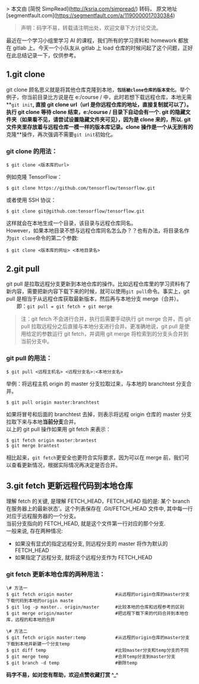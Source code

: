\> 本文由 \[简悦 SimpRead\](http://ksria.com/simpread/) 转码， 原文地址 \[segmentfault.com\](https://segmentfault.com/a/1190000017030384)

> 声明：码字不易，转载请注明出处，欢迎文章下方讨论交流。

最近在一个学习小组里学习 AI 的课程，我们所有的学习资料和 homework 都放在 gitlab 上。今天一个小队友从 gitlab 上 load 仓库的时候问起了这个问题，正好在此总结记录一下，仅供参考。

1.git clone
-----------

git clone 顾名思义就是将其他仓库克隆到本地，**`包括被clone仓库的版本变化`**。举个例子，你当前目录比方说是在 e:/course / 中，此时若想下载远程仓库，本地无需**`git init`**, 直接 git clone url（url 是你远程仓库的地址，直接复制就可以了）。执行 git clone 等待 clone 结束，e:/course / 目录下自动会有一个. git 的隐藏文件夹（如果看不见，请尝试设置隐藏文件夹可见），因为是 clone 来的，所以. git 文件夹里存放着与远程仓库一模一样的版本库记录。clone 操作是一个从无到有的**克隆**操作，再次强调不需要`git init`初始化。

### git clone 的用法：

```
$ git clone <版本库的url>
```

例如克隆 TensorFlow：

```
$ git clone https://github.com/tensorflow/tensorflow.git
```

或者使用 SSH 协议：

```
$ git clone git@github.com:tensorflow/tensorflow.git
```

这样就会在本地生成一个目录，该目录与远程仓库同名。  
However，如果本地目录不想与远程仓库同名怎么办？？也有办法，将目录名作为`git clone`命令的第二个参数:

```
$ git clone <版本库的网址> <本地目录名>
```

2.git pull
----------

git pull 是拉取远程分支更新到本地仓库的操作。比如远程仓库里的学习资料有了新内容，需要把新内容下载下来的时候，就可以使用`git pull`命令。事实上，git pull 是相当于从远程仓库获取最新版本，然后再与本地分支 merge（合并）。  
　　即：`git pull = git fetch + git merge`

> 注：git fetch 不会进行合并，执行后需要手动执行 git merge 合并，而 git pull 拉取远程分之后直接与本地分支进行合并。更准确地说，git pull 是使用给定的参数运行 git fetch，并调用 git merge 将检索到的分支头合并到当前分支中。

### git pull 的用法：

```
$ git pull <远程主机名> <远程分支名>:<本地分支名>
```

举例：将远程主机 origin 的 master 分支拉取过来，与本地的 branchtest 分支合并。

```
$ git pull origin master:branchtest
```

如果将冒号和后面的 branchtest 去掉，则表示将远程 origin 仓库的 master 分支拉取下来与本地**当前分支**合并。  
以上的 git pull 操作如果用 git fetch 来表示：

```
$ git fetch origin master:brantest
$ git merge brantest
```

相比起来，`git fetch`更安全也更符合实际要求，因为可以在 merge 前，我们可以查看更新情况，根据实际情况再决定是否合并。

3.git fetch 更新远程代码到本地仓库
-----------------------

理解 fetch 的关键, 是理解 FETCH\_HEAD，FETCH\_HEAD 指的是: 某个 branch 在服务器上的最新状态’。这个列表保存在 .Git/FETCH\_HEAD 文件中, 其中每一行对应于远程服务器的一个分支。  
当前分支指向的 FETCH\_HEAD, 就是这个文件第一行对应的那个分支.  
一般来说, 存在两种情况:

*   如果没有显式的指定远程分支, 则远程分支的 master 将作为默认的 FETCH\_HEAD
*   如果指定了远程分支, 就将这个远程分支作为 FETCH\_HEAD

### git fetch 更新本地仓库的两种用法：

```
\# 方法一
$ git fetch origin master                #从远程的origin仓库的master分支下载代码到本地的origin maste
$ git log -p master.. origin/master      #比较本地的仓库和远程参考的区别
$ git merge origin/master                #把远程下载下来的代码合并到本地仓库，远程的和本地的合并
```

```
\# 方法二
$ git fetch origin master:temp           #从远程的origin仓库的master分支下载到本地并新建一个分支temp
$ git diff temp                          #比较master分支和temp分支的不同
$ git merge temp                         #合并temp分支到master分支
$ git branch -d temp                     #删除temp
```

**码字不易，如对您有帮助，欢迎点赞收藏打赏 ^\_^**